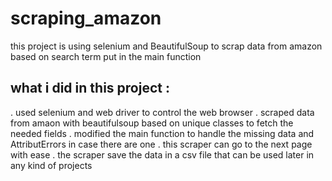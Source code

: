 # scraping_amazon
this project is using selenium and BeautifulSoup to scrap data from amazon based on search term put in the main function 

## what i did in this project :

. used selenium and web driver to control the web browser 
. scraped data from amaon with beautifulsoup based on unique classes to fetch the needed fields
. modified the main function to handle the missing data and AttributErrors in case there are one 
. this scraper can go to the next page with ease 
. the scraper save the data in a csv file that can be used later in any kind of projects

